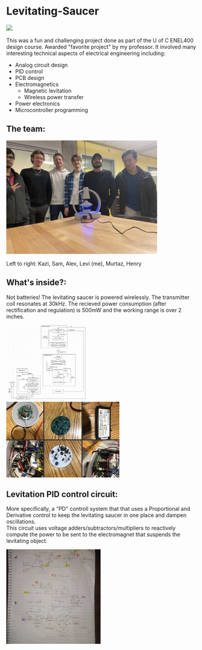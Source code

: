# Levitating-Saucer


<img src="./images/Saucer%20skeleton%20demo.gif" height="200"  />



This was a fun and challenging project done as part of the U of C ENEL400 design course. Awarded "favorite project" by my professor. It involved many interesting technical aspects of electrical engineering including:
- Analog circuit design
- PID control 
- PCB design
- Electromagnetics
    - Magnetic levitation
    - Wireless power transfer
- Power electronics
- Microcontroller programming


## The team:  
  
<img src="./images/the%20saucer%20team.jpg" width="400" height="300" />  

Left to right: Kazi, Sam, Alex, Levi (me), Murtaz, Henry  


## What's inside?:   
Not batteries! The levitating saucer is powered wirelessly. The transmitter coil resonates at 30kHz. The recieved power consumption (after rectification and regulation) is 500mW and the working range is over 2 inches.  

<img src="./images/saucer%20block%20diagram.png" height="200" /><img src="./images/saucer%20circuit%20parts.png" height="200" />


## Levitation PID control circuit:  
More specifically, a "PD" controll system that that uses a Proportional and Derivative control to keep the levitating saucer in one place and dampen oscillations.  
This circuit uses voltage adders/subtractors/multipliers to reactively compute the power to be sent to the electromagnet that suspends the levitating object.
  
<img src="./images/levitation%20control%20circuit.jpg" width="250"/>  

